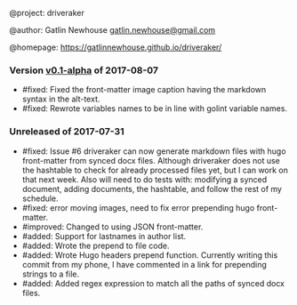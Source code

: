@project: driveraker 

@author: Gatlin Newhouse <gatlin.newhouse@gmail.com>  

@homepage: https://gatlinnewhouse.github.io/driveraker/


### Version [v0.1-alpha](https://github.com/gatlinnewhouse/driveraker/releases/tag/v0.1-alpha) of 2017-08-07
+ #fixed: Fixed the front-matter image caption having the markdown syntax in the alt-text.
+ #fixed: Rewrote variables names to be in line with golint variable names.

### Unreleased of 2017-07-31
+ #fixed: Issue #6
    driveraker can now generate markdown files with hugo front-matter from synced docx files. Although driveraker does not use the hashtable to check for already processed files yet, but I can work on that next week. Also will need to do tests with: modifying a synced document, adding documents, the hashtable, and follow the rest of my schedule.
+ #fixed: error moving images, need to fix error prepending hugo front-matter.
+ #improved: Changed to using JSON front-matter.
+ #added: Support for lastnames in author list.
+ #added: Wrote the prepend to file code.
+ #added: Wrote Hugo headers prepend function. Currently writing this commit from my phone, I have commented in a link for prepending strings to a file.
+ #added: Added regex expression to match all the paths of synced docx files.

